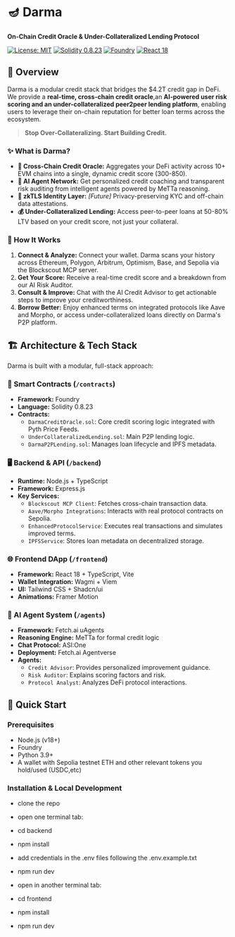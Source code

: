 # 🪔 Darma

**On-Chain Credit Oracle & Under-Collateralized Lending Protocol**

[![License: MIT](https://img.shields.io/badge/License-MIT-yellow.svg)](https://opensource.org/licenses/MIT)
[![Solidity 0.8.23](https://img.shields.io/badge/Solidity-0.8.23-informational)](https://docs.soliditylang.org/)
[![Foundry](https://img.shields.io/badge/Built%20with-Foundry-FF6944)](https://getfoundry.sh)
[![React 18](https://img.shields.io/badge/Frontend-React%2018-61DAFB)](https://reactjs.org/)

## 🚀 Overview

Darma is a modular credit stack that bridges the $4.2T credit gap in DeFi. We provide a **real-time, cross-chain credit oracle**,an **AI-powered user risk scoring and an under-collateralized peer2peer lending platform**, enabling users to leverage their on-chain reputation for better loan terms across the ecosystem.

> **Stop Over-Collateralizing. Start Building Credit.**

### ✨ What is Darma?

- **🔄 Cross-Chain Credit Oracle:** Aggregates your DeFi activity across 10+ EVM chains into a single, dynamic credit score (300-850).
- **🤖 AI Agent Network:** Get personalized credit coaching and transparent risk auditing from intelligent agents powered by MeTTa reasoning.
- **🔐 zkTLS Identity Layer:** *[Future]* Privacy-preserving KYC and off-chain data attestations.
- **💰 Under-Collateralized Lending:** Access peer-to-peer loans at 50-80% LTV based on your credit score, not just your collateral.

### 🎯 How It Works

1.  **Connect & Analyze:** Connect your wallet. Darma scans your history across Ethereum, Polygon, Arbitrum, Optimism, Base, and Sepolia via the Blockscout MCP server.
2.  **Get Your Score:** Receive a real-time credit score and a breakdown from our AI Risk Auditor.
3.  **Consult & Improve:** Chat with the AI Credit Advisor to get actionable steps to improve your creditworthiness.
4.  **Borrow Better:** Enjoy enhanced terms on integrated protocols like Aave and Morpho, or access under-collateralized loans directly on Darma's P2P platform.

## 🏗️ Architecture & Tech Stack

Darma is built with a modular, full-stack approach:

### 📜 Smart Contracts (`/contracts`)
- **Framework:** Foundry
- **Language:** Solidity 0.8.23
- **Contracts:**
  - `DarmaCreditOracle.sol`: Core credit scoring logic integrated with Pyth Price Feeds.
  - `UnderCollateralizedLending.sol`: Main P2P lending logic.
  - `DarmaP2PLending.sol`: Manages loan lifecycle and IPFS metadata.

### 🖥️ Backend & API (`/backend`)
- **Runtime:** Node.js + TypeScript
- **Framework:** Express.js
- **Key Services:**
  - `Blockscout MCP Client`: Fetches cross-chain transaction data.
  - `Aave/Morpho Integrations`: Interacts with real protocol contracts on Sepolia.
  - `EnhancedProtocolService`: Executes real transactions and simulates improved terms.
  - `IPFSService`: Stores loan metadata on decentralized storage.

### 🌐 Frontend DApp (`/frontend`)
- **Framework:** React 18 + TypeScript, Vite
- **Wallet Integration:** Wagmi + Viem
- **UI:** Tailwind CSS + Shadcn/ui
- **Animations:** Framer Motion

### 🧠 AI Agent System (`/agents`)
- **Framework:** Fetch.ai uAgents
- **Reasoning Engine:** MeTTa for formal credit logic
- **Chat Protocol:** ASI:One
- **Deployment:** Fetch.ai Agentverse
- **Agents:**
  - `Credit Advisor`: Provides personalized improvement guidance.
  - `Risk Auditor`: Explains scoring factors and risk.
  - `Protocol Analyst`: Analyzes DeFi protocol interactions.

## 🚀 Quick Start

### Prerequisites
- Node.js (v18+)
- Foundry
- Python 3.9+
- A wallet with Sepolia testnet ETH and other relevant tokens you hold/used (USDC,etc)

### Installation & Local Development
- clone the repo 
- open one terminal tab:
- cd backend
- npm install
- add credentials in the .env files following the .env.example.txt
- npm run dev

- open in another terminal tab:
- cd frontend
- npm install
- npm run dev
